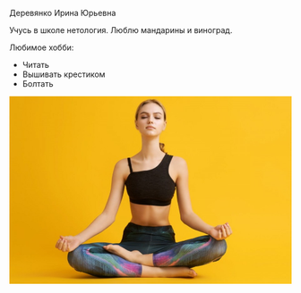 Деревянко Ирина Юрьевна

Учусь в школе нетология. 
Люблю мандарины и виноград.

Любимое хобби:
* Читать
* Вышивать крестиком
* Болтать


![image](img/logo.jpg)
